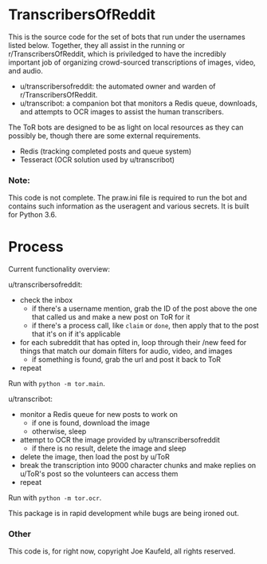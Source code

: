 # TranscribersOfReddit

This is the source code for the set of bots that run under the usernames listed below. Together, they all assist in the running or r/TranscribersOfReddit, which is priviledged to have the incredibly important job of organizing crowd-sourced transcriptions of images, video, and audio. 

* u/transcribersofreddit: the automated owner and warden of r/TranscribersOfReddit.
* u/transcribot: a companion bot that monitors a Redis queue, downloads, and attempts to OCR images to assist the human transcribers.

The ToR bots are designed to be as light on local resources as they can possibly be, though there are some external requirements.

* Redis (tracking completed posts and queue system)
* Tesseract (OCR solution used by u/transcribot)

### Note:
This code is not complete. The praw.ini file is required to run the bot and contains such information as the useragent and various secrets. It is built for Python 3.6.

# Process
Current functionality overview:

u/transcribersofreddit:

* check the inbox
  * if there's a username mention, grab the ID of the post above the one that called us and make a new post on ToR for it
  * if there's a process call, like `claim` or `done`, then apply that to the post that it's on if it's applicable
* for each subreddit that has opted in, loop through their /new feed for things that match our domain filters for audio, video, and images
  * if something is found, grab the url and post it back to ToR
* repeat

Run with `python -m tor.main`.

u/transcribot:

* monitor a Redis queue for new posts to work on
  * if one is found, download the image
  * otherwise, sleep
* attempt to OCR the image provided by u/transcribersofreddit
  * if there is no result, delete the image and sleep
* delete the image, then load the post by u/ToR
* break the transcription into 9000 character chunks and make replies on u/ToR's post so the volunteers can access them
* repeat

Run with `python -m tor.ocr`.


This package is in rapid development while bugs are being ironed out.

### Other
This code is, for right now, copyright Joe Kaufeld, all rights reserved.
